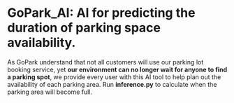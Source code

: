 # GoPark_AI: AI for predicting the duration of parking space availability.

As GoPark understand that not all customers will use our parking lot booking service, yet **our environment can no longer wait for anyone to find a parking spot**, we provide every user with this AI tool to help plan out the availability of each parking area. Run **inference.py** to calculate when the parking area will become full.
